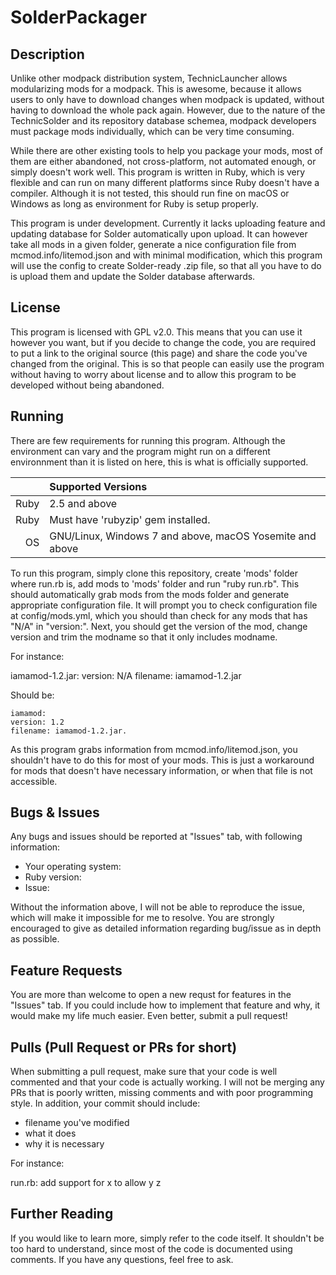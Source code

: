 # SolderPackager

## Description

Unlike other modpack distribution system, TechnicLauncher allows modularizing mods for a modpack. This is awesome, because it allows users to only have to download changes when modpack is updated, without having to download the whole pack again. However, due to the nature of the TechnicSolder and its repository database schemea, modpack developers must package mods individually, which can be very time consuming. 

While there are other existing tools to help you package your mods, most of them are either abandoned, not cross-platform, not automated enough, or simply doesn't work well. This program is written in Ruby, which is very flexible and can run on many different platforms since Ruby doesn't have a compiler. Although it is not tested, this should run fine on macOS or Windows as long as environment for Ruby is setup properly.

This program is under development. Currently it lacks uploading feature and updating database for Solder automatically upon upload. It can however take all mods in a given folder, generate a nice configuration file from mcmod.info/litemod.json and with minimal modification, which this program will use the config to create Solder-ready .zip file, so that all you have to do is upload them and update the Solder database afterwards.

## License

This program is licensed with GPL v2.0. This means that you can use it however you want, but if you decide to change the code, you are required to put a link to the original source (this page) and share the code you've changed from the original. This is so that people can easily use the program without having to worry about license and to allow this program to be developed without being abandoned.

## Running

There are few requirements for running this program. Although the environment can vary and the program might run on a different environnment than it is listed on here, this is what is officially supported.

&nbsp; | Supported Versions
----: | :----------
Ruby | 2.5 and above
Ruby | Must have 'rubyzip' gem installed. 
OS | GNU/Linux, Windows 7 and above, macOS Yosemite and above

To run this program, simply clone this repository, create 'mods' folder where run.rb is, add mods to 'mods' folder and run "ruby run.rb". This should automatically grab mods from the mods folder and generate appropriate configuration file. It will prompt you to check configuration file at config/mods.yml, which you should than check for any mods that has "N/A" in "version:". Next, you should get the version of the mod, change version and trim the modname so that it only includes modname.

For instance:

iamamod-1.2.jar:
   version: N/A
   filename: iamamod-1.2.jar
   
Should be:
    
    iamamod:
    version: 1.2
    filename: iamamod-1.2.jar.
    
As this program grabs information from mcmod.info/litemod.json, you shouldn't have to do this for most of your mods. This is just a workaround for mods that doesn't have necessary information, or when that file is not accessible.

## Bugs & Issues

Any bugs and issues should be reported at "Issues" tab, with following information:

- Your operating system: 
- Ruby version:
- Issue:

Without the information above, I will not be able to reproduce the issue, which will make it impossible for me to resolve. You are strongly encouraged to give as detailed information regarding bug/issue as in depth as possible. 

## Feature Requests

You are more than welcome to open a new requst for features in the "Issues" tab. If you could include how to implement that feature and why, it would make my life much easier. Even better, submit a pull request!

## Pulls (Pull Request or PRs for short)

When submitting a pull request, make sure that your code is well commented and that your code is actually working. I will not be merging any PRs that is poorly written, missing comments and with poor programming style. In addition, your commit should include:

- filename you've modified
- what it does
- why it is necessary

For instance:

run.rb: add support for x to allow y z

## Further Reading

If you would like to learn more, simply refer to the code itself. It shouldn't be too hard to understand, since most of the code is documented using comments. If you have any questions, feel free to ask.
